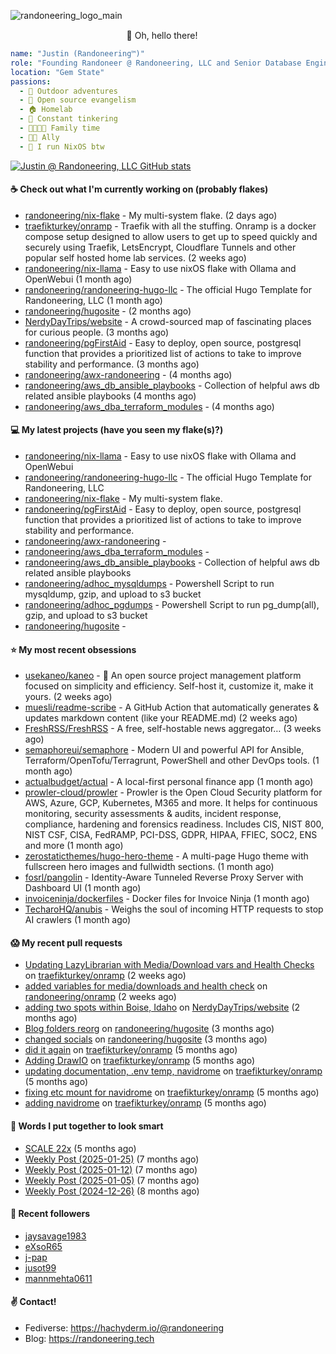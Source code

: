 ![randoneering_logo_main](https://github.com/user-attachments/assets/6b9c7958-17b5-4df4-8959-ffaaf2af9e44)

<div align="center">
🦇 Oh, hello there! <img src="https://media.hachyderm.io/custom_emojis/images/000/048/515/static/a76b693d09368634.png" height="15px" width="15px"> </img>

</div>

<div align="left">

```yaml
name: "Justin (Randoneering™)"
role: "Founding Randoneer @ Randoneering, LLC and Senior Database Engineer @ RxBenefits, Inc"
location: "Gem State"
passions:
  - 🌲 Outdoor adventures
  - 🐧 Open source evangelism
  - 🏠 Homelab
  - 🔧 Constant tinkering
  - 👨‍👩‍👧‍👦 Family time
  - 🏳️‍🌈 Ally
  - 👹 I run NixOS btw
```

</div>

[![Justin @ Randoneering, LLC GitHub stats](https://github-readme-stats.vercel.app/api?username=randoneering&show_icons=true&theme=tokyonight)](https://github.com/anuraghazra/github-readme-stats)

#### ☕ Check out what I'm currently working on (probably flakes)

- [randoneering/nix-flake](https://github.com/randoneering/nix-flake) - My multi-system flake.  (2 days ago)
- [traefikturkey/onramp](https://github.com/traefikturkey/onramp) - Traefik with all the stuffing. Onramp is a docker compose setup designed to allow users to get up to speed quickly and securely using Traefik, LetsEncrypt, Cloudflare Tunnels and other popular self hosted home lab services. (2 weeks ago)
- [randoneering/nix-llama](https://github.com/randoneering/nix-llama) - Easy to use nixOS flake with Ollama and OpenWebui (1 month ago)
- [randoneering/randoneering-hugo-llc](https://github.com/randoneering/randoneering-hugo-llc) - The official Hugo Template for Randoneering, LLC (1 month ago)
- [randoneering/hugosite](https://github.com/randoneering/hugosite) -  (2 months ago)
- [NerdyDayTrips/website](https://github.com/NerdyDayTrips/website) - A crowd-sourced map of fascinating places for curious people. (3 months ago)
- [randoneering/pgFirstAid](https://github.com/randoneering/pgFirstAid) - Easy to deploy, open source, postgresql function that provides a prioritized list of actions to take to improve stability and performance.  (3 months ago)
- [randoneering/awx-randoneering](https://github.com/randoneering/awx-randoneering) -  (4 months ago)
- [randoneering/aws_db_ansible_playbooks](https://github.com/randoneering/aws_db_ansible_playbooks) - Collection of helpful aws db related ansible playbooks (4 months ago)
- [randoneering/aws_dba_terraform_modules](https://github.com/randoneering/aws_dba_terraform_modules) -  (4 months ago)

#### 💻 My latest projects (have you seen my flake(s)?)

- [randoneering/nix-llama](https://github.com/randoneering/nix-llama) - Easy to use nixOS flake with Ollama and OpenWebui
- [randoneering/randoneering-hugo-llc](https://github.com/randoneering/randoneering-hugo-llc) - The official Hugo Template for Randoneering, LLC
- [randoneering/nix-flake](https://github.com/randoneering/nix-flake) - My multi-system flake. 
- [randoneering/pgFirstAid](https://github.com/randoneering/pgFirstAid) - Easy to deploy, open source, postgresql function that provides a prioritized list of actions to take to improve stability and performance. 
- [randoneering/awx-randoneering](https://github.com/randoneering/awx-randoneering) - 
- [randoneering/aws_dba_terraform_modules](https://github.com/randoneering/aws_dba_terraform_modules) - 
- [randoneering/aws_db_ansible_playbooks](https://github.com/randoneering/aws_db_ansible_playbooks) - Collection of helpful aws db related ansible playbooks
- [randoneering/adhoc_mysqldumps](https://github.com/randoneering/adhoc_mysqldumps) - Powershell Script to run mysqldump, gzip, and upload to s3 bucket
- [randoneering/adhoc_pgdumps](https://github.com/randoneering/adhoc_pgdumps) - Powershell Script to run pg_dump(all), gzip, and upload to s3 bucket
- [randoneering/hugosite](https://github.com/randoneering/hugosite) - 

#### ⭐ My most recent obsessions

- [usekaneo/kaneo](https://github.com/usekaneo/kaneo) - 🚀 An open source project management platform focused on simplicity and efficiency. Self-host it, customize it, make it yours. (2 weeks ago)
- [muesli/readme-scribe](https://github.com/muesli/readme-scribe) - A GitHub Action that automatically generates &amp; updates markdown content (like your README.md) (2 weeks ago)
- [FreshRSS/FreshRSS](https://github.com/FreshRSS/FreshRSS) - A free, self-hostable news aggregator… (3 weeks ago)
- [semaphoreui/semaphore](https://github.com/semaphoreui/semaphore) - Modern UI and powerful API for Ansible, Terraform/OpenTofu/Terragrunt, PowerShell and other DevOps tools. (1 month ago)
- [actualbudget/actual](https://github.com/actualbudget/actual) - A local-first personal finance app (1 month ago)
- [prowler-cloud/prowler](https://github.com/prowler-cloud/prowler) - Prowler is the Open Cloud Security platform for AWS, Azure, GCP, Kubernetes, M365 and more. It helps for continuous monitoring, security assessments &amp; audits, incident response, compliance, hardening and forensics readiness. Includes CIS, NIST 800, NIST CSF, CISA, FedRAMP, PCI-DSS, GDPR, HIPAA, FFIEC, SOC2, ENS and more (1 month ago)
- [zerostaticthemes/hugo-hero-theme](https://github.com/zerostaticthemes/hugo-hero-theme) - A multi-page Hugo theme with fullscreen hero images and fullwidth sections. (1 month ago)
- [fosrl/pangolin](https://github.com/fosrl/pangolin) - Identity-Aware Tunneled Reverse Proxy Server with Dashboard UI (1 month ago)
- [invoiceninja/dockerfiles](https://github.com/invoiceninja/dockerfiles) - Docker files for Invoice Ninja (1 month ago)
- [TecharoHQ/anubis](https://github.com/TecharoHQ/anubis) - Weighs the soul of incoming HTTP requests to stop AI crawlers (1 month ago)

#### 😱 My recent pull requests

- [Updating LazyLibrarian with Media/Download vars and Health Checks](https://github.com/traefikturkey/onramp/pull/42) on [traefikturkey/onramp](https://github.com/traefikturkey/onramp) (2 weeks ago)
- [added variables for media/downloads and health check](https://github.com/randoneering/onramp/pull/2) on [randoneering/onramp](https://github.com/randoneering/onramp) (2 weeks ago)
- [adding two spots within Boise, Idaho](https://github.com/NerdyDayTrips/website/pull/312) on [NerdyDayTrips/website](https://github.com/NerdyDayTrips/website) (2 months ago)
- [Blog folders reorg](https://github.com/randoneering/hugosite/pull/3) on [randoneering/hugosite](https://github.com/randoneering/hugosite) (3 months ago)
- [changed socials](https://github.com/randoneering/hugosite/pull/2) on [randoneering/hugosite](https://github.com/randoneering/hugosite) (3 months ago)
- [did it again](https://github.com/traefikturkey/onramp/pull/41) on [traefikturkey/onramp](https://github.com/traefikturkey/onramp) (5 months ago)
- [Adding DrawIO](https://github.com/traefikturkey/onramp/pull/40) on [traefikturkey/onramp](https://github.com/traefikturkey/onramp) (5 months ago)
- [updating documentation, .env temp, navidrome](https://github.com/traefikturkey/onramp/pull/39) on [traefikturkey/onramp](https://github.com/traefikturkey/onramp) (5 months ago)
- [fixing etc mount for navidrome](https://github.com/traefikturkey/onramp/pull/38) on [traefikturkey/onramp](https://github.com/traefikturkey/onramp) (5 months ago)
- [adding navidrome](https://github.com/traefikturkey/onramp/pull/37) on [traefikturkey/onramp](https://github.com/traefikturkey/onramp) (5 months ago)

#### 📰 Words I put together to look smart

- [SCALE 22x](/blog/foss/scale22x/) (5 months ago)
- [Weekly Post (2025-01-25)](/blog/weekly/jan212025/) (7 months ago)
- [Weekly Post (2025-01-12)](/blog/weekly/jan122025/) (7 months ago)
- [Weekly Post (2025-01-05)](/blog/weekly/jan052025/) (7 months ago)
- [Weekly Post (2024-12-26)](/blog/weekly/december262024/) (8 months ago)

#### 💜 Recent followers

- [jaysavage1983](https://github.com/jaysavage1983)
- [eXsoR65](https://github.com/eXsoR65)
- [j-pap](https://github.com/j-pap)
- [jusot99](https://github.com/jusot99)
- [mannmehta0611](https://github.com/mannmehta0611)

#### ✌️ Contact!

- Fediverse: https://hachyderm.io/@randoneering
- Blog: https://randoneering.tech
